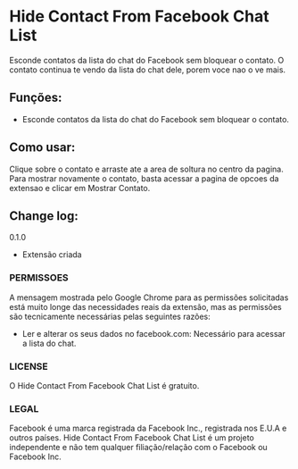 # Hide Contact From Facebook Chat List
Esconde contatos da lista do chat do Facebook sem bloquear o contato.
O contato continua te vendo da lista do chat dele, porem voce nao o ve mais.

## Funções:
- Esconde contatos da lista do chat do Facebook sem bloquear o contato.

## Como usar:
Clique sobre o contato e arraste ate a area de soltura no centro da pagina.
Para mostrar novamente o contato, basta acessar a pagina de opcoes da extensao e clicar em Mostrar Contato.

## Change log:

0.1.0
- Extensão criada

### PERMISSOES
A mensagem mostrada pelo Google Chrome para as permissões solicitadas está muito longe das necessidades reais da extensão, mas as permissões são tecnicamente necessárias pelas seguintes razões:

- Ler e alterar os seus dados no facebook.com: Necessário para acessar a lista do chat.

### LICENSE
O Hide Contact From Facebook Chat List é gratuito.

### LEGAL
Facebook é uma marca registrada da Facebook Inc., registrada nos E.U.A e outros países. Hide Contact From Facebook Chat List é um projeto independente e não tem qualquer filiação/relação com o Facebook ou Facebook Inc.
